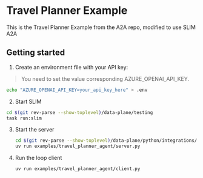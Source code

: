 # Travel Planner Example
This is the Travel Planner Example from the A2A repo, modified to use SLIM A2A

## Getting started

1. Create an environment file with your API key:
> You need to set the value corresponding AZURE_OPENAI_API_KEY.

   ```bash
   echo "AZURE_OPENAI_API_KEY=your_api_key_here" > .env
   ```

2. Start SLIM
  ```bash
  cd $(git rev-parse --show-toplevel)/data-plane/testing
  task run:slim
  ```

3. Start the server
    ```bash
    cd $(git rev-parse --show-toplevel)/data-plane/python/integrations/slima2a
    uv run examples/travel_planner_agent/server.py
    ```

4. Run the loop client
    ```bash
    uv run examples/travel_planner_agent/client.py
    ```
